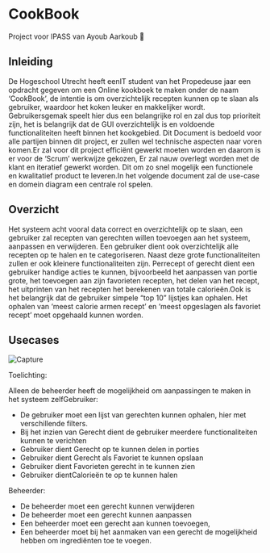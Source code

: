 # CookBook
 Project voor IPASS van Ayoub Aarkoub 🍕

## Inleiding

De Hogeschool Utrecht heeft eenIT student van het Propedeuse jaar een opdracht gegeven om een Online kookboek te maken onder de naam ‘CookBook’, de intentie is om overzichtelijk recepten kunnen op te slaan als gebruiker, waardoor het koken leuker en makkelijker wordt. Gebruikersgemak speelt hier dus een belangrijke rol en zal dus top prioriteit zijn, het is belangrijk dat de GUI overzichtelijk is en voldoende functionaliteiten heeft binnen het kookgebied. Dit Document is bedoeld voor alle partijen binnen dit project, er zullen wel technische aspecten naar voren komen.Er zal voor dit project efficiënt gewerkt moeten worden en daarom is er voor de ‘Scrum’ werkwijze gekozen, Er zal nauw overlegt worden met de klant en iteratief gewerkt worden. Dit om zo snel mogelijk een functionele en kwalitatief product te leveren.In het volgende document zal de use-case en domein diagram een centrale rol spelen.

## Overzicht

Het systeem acht vooral data correct en overzichtelijk op te slaan, een gebruiker zal recepten van gerechten willen toevoegen aan het systeem, aanpassen en verwijderen. Een gebruiker dient ook overzichtelijk alle recepten op te halen en te categoriseren.   Naast deze grote functionaliteiten zullen er ook kleinere functionaliteiten zijn. Perrecept of gerecht dient een gebruiker handige acties te kunnen, bijvoorbeeld het aanpassen van portie grote, het toevoegen aan zijn favorieten recepten, het delen van het recept, het uitprinten van het recepten het berekenen van totale calorieën.Ook is het belangrijk dat de gebruiker simpele “top 10” lijstjes kan ophalen. Het ophalen van ‘meest calorie armen recept’ en ‘meest opgeslagen als favoriet recept’ moet opgehaald kunnen worden.

## Usecases

![Capture](https://user-images.githubusercontent.com/38209147/125849141-e082a10b-5dc7-436e-9c3a-ffd3cafa0794.PNG)


Toelichting:

Alleen de beheerder heeft de mogelijkheid om aanpassingen te maken in het systeem zelfGebruiker:
- De gebruiker moet een lijst van gerechten kunnen ophalen, hier met verschillende filters.
- Bij het inzien van Gerecht dient de gebruiker meerdere functionaliteiten kunnen te verichten
- Gebruiker dient Gerecht op te kunnen delen in porties
- Gebruiker dient Gerecht als Favoriet te kunnen opslaan
- Gebruiker dient Favorieten gerecht in te kunnen zien
- Gebruiker dientCalorieën te op te kunnen halen

Beheerder: 
- De beheerder moet een gerecht kunnen verwijderen
- De beheerder moet een gerecht kunnen aanpassen
- Een beheerder moet een gerecht aan kunnen toevoegen,
- Een beheerder moet bij het aanmaken van een gerecht de mogelijkheid hebben om ingrediënten toe te voegen.

